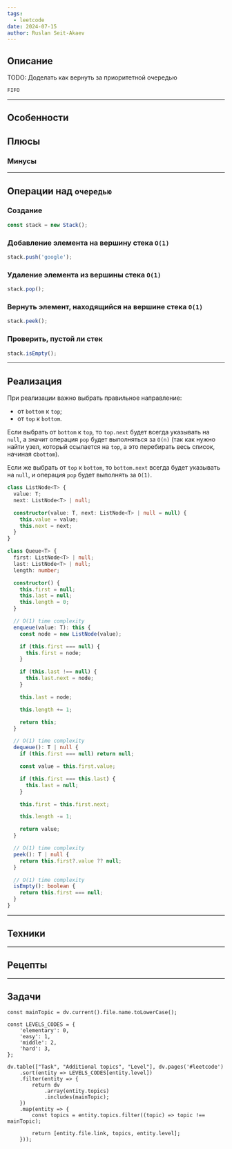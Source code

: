 ```yaml
---
tags:
  - leetcode
date: 2024-07-15
author: Ruslan Seit-Akaev
---
```

## Описание

TODO: Доделать как вернуть за приоритетной очередью

`FIFO`

---
## Особенности

## Плюсы

### Минусы

---
## Операции над `очередью`

### Создание

```typescript
const stack = new Stack();
```

### Добавление элемента на вершину стека `O(1)`

```typescript
stack.push('google');
```

### Удаление элемента из вершины стека `O(1)`

```typescript
stack.pop();
```

### Вернуть элемент, находящийся на вершине стека `O(1)`

```typescript
stack.peek();
```

### Проверить, пустой ли стек

```typescript
stack.isEmpty();
```

---
## Реализация

При реализации важно выбрать правильное направление:

- от `bottom` к `top`;
- от `top` к `bottom`.

Если выбрать от `bottom` к `top`, то `top.next` будет всегда указывать на `null`, а значит операция `pop` будет выполняться за `O(n)` (так как нужно найти узел, который ссылается на `top`, а это перебирать весь список, начиная с`bottom`).

Если же выбрать от `top` к `bottom`, то `bottom.next` всегда будет указывать на `null`, и операция `pop` будет выполнять за `O(1)`.

```typescript
class ListNode<T> {
  value: T;
  next: ListNode<T> | null;

  constructor(value: T, next: ListNode<T> | null = null) {
    this.value = value;
    this.next = next;
  }
}

class Queue<T> {
  first: ListNode<T> | null;
  last: ListNode<T> | null;
  length: number;

  constructor() {
    this.first = null;
    this.last = null;
    this.length = 0;
  }

  // O(1) time complexity
  enqueue(value: T): this {
    const node = new ListNode(value);

    if (this.first === null) {
      this.first = node;
    }

    if (this.last !== null) {
      this.last.next = node;
    }

    this.last = node;

    this.length += 1;

    return this;
  }

  // O(1) time complexity
  dequeue(): T | null {
    if (this.first === null) return null;

    const value = this.first.value;

    if (this.first === this.last) {
      this.last = null;
    }

    this.first = this.first.next;

    this.length -= 1;

    return value;
  }

  // O(1) time complexity
  peek(): T | null {
    return this.first?.value ?? null;
  }

  // O(1) time complexity
  isEmpty(): boolean {
    return this.first === null;
  }
}
```

---
## Техники

---
## Рецепты

---
## Задачи

```dataviewjs
const mainTopic = dv.current().file.name.toLowerCase();

const LEVELS_CODES = {
	'elementary': 0,
	'easy': 1,
	'middle': 2,
	'hard': 3,
};

dv.table(["Task", "Additional topics", "Level"], dv.pages('#leetcode')
	.sort(entity => LEVELS_CODES[entity.level])
	.filter(entity => {
		return dv
			.array(entity.topics)
			.includes(mainTopic);
	})
	.map(entity => {
		const topics = entity.topics.filter((topic) => topic !== mainTopic);

		return [entity.file.link, topics, entity.level];
	}));
```
